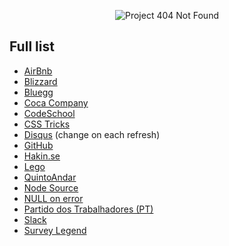 <p align="center">
  <img src="http://lnfnunes.com.br/img/logo404.png" alt="Project 404 Not Found" />
</p>

## Full list

- [AirBnb](https://www.airbnb.com.br/pagenotfound)
- [Blizzard](http://us.blizzard.com/en-us/not-found.html)
- [Bluegg](http://bluegg.co.uk/404)
- [Coca Company](http://www.coca-colacompany.com/404/)
- [CodeSchool](http://codeschool.com/404)
- [CSS Tricks](https://css-tricks.com/thispagedoesntexist)
- [Disqus](https://disqus.com/by/a/) (change on each refresh)
- [GitHub](https://github.com/404)
- [Hakin.se](http://hakim.se/experiments/html5/404)
- [Lego](http://www.lego.com/404notfound)
- [QuintoAndar](http://www.quintoandar.com.br/404)
- [Node Source](https://nodesource.com/404)
- [NULL on error](https://nullonerror.org/404)
- [Partido dos Trabalhadores (PT)](http://www.pt.org.br/404)
- [Slack](https://slack.com/404)
- [Survey Legend](https://www.surveylegend.com/404)
